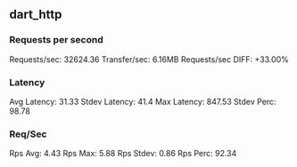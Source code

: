 ## dart_http
### Requests per second
Requests/sec: 32624.36
Transfer/sec: 6.16MB
Requests/sec DIFF: +33.00%
### Latency
Avg Latency: 31.33
Stdev Latency: 41.4
Max Latency: 847.53
Stdev Perc: 98.78
### Req/Sec
Rps Avg: 4.43
Rps Max: 5.88
Rps Stdev: 0.86
Rps Perc: 92.34